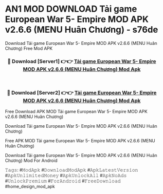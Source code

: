 # AN1 MOD DOWNLOAD Tải game European War 5- Empire MOD APK v2.6.6 (MENU Huân Chương) - s76de
Download Tải game European War 5- Empire MOD APK v2.6.6 (MENU Huân Chương) Free Mod APK

<div align="center">
<h3>🔴 Download [Server1] 👉👉 <a href="https://apk-comot.site?title=Tải_game_European_War_5-_Empire_MOD_APK_v2.6.6_(MENU_Huân_Chương)">Tải game European War 5- Empire MOD APK v2.6.6 (MENU Huân Chương) Mod Apk</a></h3><br>

<h3>🔴 Download [Server2] 👉👉 <a href="https://apk-comot.site?title=Tải_game_European_War_5-_Empire_MOD_APK_v2.6.6_(MENU_Huân_Chương)">Tải game European War 5- Empire MOD APK v2.6.6 (MENU Huân Chương) Mod Apk</a></h3>
</div>


Free Download APK MOD Tải game European War 5- Empire MOD APK v2.6.6 (MENU Huân Chương)

Download Tải game European War 5- Empire MOD APK v2.6.6 (MENU Huân Chương) 

Free APK MOD Tải game European War 5- Empire MOD APK v2.6.6 (MENU Huân Chương) 

Download Tải game European War 5- Empire MOD APK v2.6.6 (MENU Huân Chương) Mod For Android

𝚃𝚊𝚐𝚜: #𝙼𝚘𝚍𝙰𝚙𝚔 #𝙳𝚘𝚠𝚗𝚕𝚘𝚊𝚍𝙼𝚘𝚍𝙰𝚙𝚔 #𝙰𝚙𝚔𝙻𝚊𝚝𝚎𝚜𝚝𝚅𝚎𝚛𝚜𝚒𝚘𝚗 #𝙰𝚙𝚔𝚄𝚗𝚕𝚒𝚖𝚒𝚝𝚎𝚍𝙼𝚘𝚗𝚎𝚢 #𝙰𝚙𝚔𝚄𝚗𝚕𝚘𝚌𝚔𝙰𝚕𝚕 #𝙰𝚙𝚔𝙽𝚘𝙰𝚍𝚜 #𝚄𝚗𝚕𝚘𝚌𝚔𝙿𝚛𝚎𝚖𝚒𝚞𝚖 #𝙵𝚘𝚛𝙰𝚗𝚍𝚛𝚘𝚒𝚍 #𝙵𝚛𝚎𝚎𝙳𝚘𝚠𝚗𝚕𝚘𝚊𝚍 #home_design_mod_apk